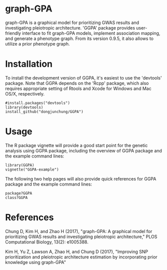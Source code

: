 graph-GPA
===

graph-GPA is a graphical model for prioritizing GWAS results and investigating pleiotropic architecture. 'GGPA' package provides user-friendly interface to fit graph-GPA models, implement association mapping, and generate a phenotype graph. From its version 0.9.5, it also allows to utilize a prior phenotype graph.

Installation
===========

To install the development version of GGPA, it's easiest to use the 'devtools' package. Note that GGPA depends on the 'Rcpp' package, which also requires appropriate setting of Rtools and Xcode for Windows and Mac OS/X, respectively.

```
#install.packages("devtools")
library(devtools)
install_github("dongjunchung/GGPA")
```

Usage
===========

The R package vignette will provide a good start point for the genetic analysis using GGPA package, including the overview of GGPA package and the example command lines:

```
library(GGPA)
vignette("GGPA-example")
```
The following two help pages will also provide quick references for GGPA package and the example command lines:

```
package?GGPA
class?GGPA
```

References
==========

Chung D, Kim H, and Zhao H (2017), "graph-GPA: A graphical model for prioritizing GWAS results and investigating pleiotropic architecture," PLOS Computational Biology, 13(2): e1005388.

Kim H, Yu Z, Lawson A, Zhao H, and Chung D (2017), "Improving SNP prioritization and pleiotropic architecture estimation by incorporating prior knowledge using graph-GPA"
